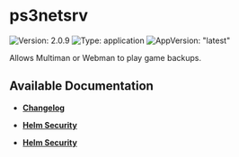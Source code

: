 # ps3netsrv

![Version: 2.0.9](https://img.shields.io/badge/Version-2.0.9-informational?style=flat-square) ![Type: application](https://img.shields.io/badge/Type-application-informational?style=flat-square) ![AppVersion: "latest"](https://img.shields.io/badge/AppVersion-"latest"-informational?style=flat-square)

Allows Multiman or Webman to play game backups.

## Available Documentation

- [**Changelog**](CHANGELOG)

- [**Helm Security**](container-security)

- [**Helm Security**](helm-security)


